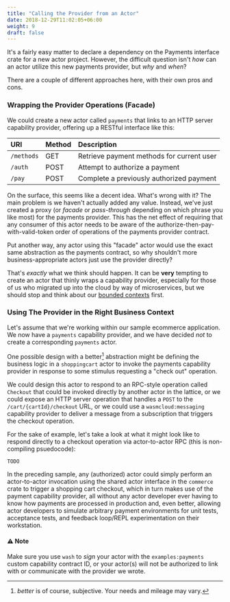 ```yaml
---
title: "Calling the Provider from an Actor"
date: 2018-12-29T11:02:05+06:00
weight: 9
draft: false
---
```


It's a fairly easy matter to declare a dependency on the Payments interface crate for a new actor project. However, the difficult question isn't _how_ can an actor utilize this new payments provider, but _why_ and _when_?

There are a couple of different approaches here, with their own pros and cons.

### Wrapping the Provider Operations (Facade)

We could create a new actor called `payments` that links to an HTTP server capability provider, offering up a RESTful interface like this:

| URI | Method | Description |
| :--- | :--- | :--- |
| `/methods` | GET | Retrieve payment methods for current user |
| `/auth` | POST | Attempt to authorize a payment |
| `/pay` | POST | Complete a previously authorized payment |

On the surface, this seems like a decent idea. What's wrong with it? The main problem is we haven't actually added any value. Instead, we've just created a proxy (or _facade_ or _pass-through_ depending on which phrase you like most) for the payments provider. This has the net effect of requiring that any consumer of this actor needs to be aware of the authorize-then-pay-with-valid-token order of operations of the payments provider contract.

Put another way, any actor using this "facade" actor would use the exact same abstraction as the payments contract, so why shouldn't more business-appropriate actors just use the provider directly?

That's _exactly_ what we think should happen. It can be **very** tempting to create an actor that thinly wraps a capability provider, especially for those of us who migrated up into the cloud by way of microservices, but we should stop and think about our [bounded contexts](https://martinfowler.com/bliki/BoundedContext.html) first.

### Using The Provider in the Right Business Context

Let's assume that we're working within our sample ecommerce application. We now have a `payments` capability provider, and we have decided _not_ to create a corresponding `payments` actor.

One possible design with a better[^1] abstraction might be defining the business logic in a `shoppingcart` actor to invoke the payments capability provider in response to some stimulus requesting a "check out" operation.

We could design this actor to respond to an RPC-style operation called `Checkout` that could be invoked directly by another actor in the lattice, or we could expose an HTTP server operation that handles a `POST` to the `/cart/{cartId}/checkout` URL, or we could use a `wasmcloud:messaging` capability provider to deliver a message from a subscription that triggers the checkout operation.

For the sake of example, let's take a look at what it might look like to respond directly to a checkout operation via actor-to-actor RPC (this is non-compiling psuedocode):

```rust
TODO
```

In the preceding sample, any (authorized) actor could simply perform an actor-to-actor invocation using the shared actor interface in the `commerce` crate to trigger a shopping cart checkout, which in turn makes use of the payment capability provider, all without any actor developer ever having to know how payments are processed in production and, even better, allowing actor developers to simulate arbitrary payment environments for unit tests, acceptance tests, and feedback loop/REPL experimentation on their workstation.

#### ⚠️  Note
Make sure you use `wash` to _sign_ your actor with the `examples:payments` custom capability contract ID, or your actor(s) will not be authorized to link with or communicate with the provider we wrote.

[^1]: _better_ is of course, subjective. Your needs and mileage may vary.
